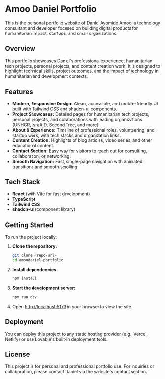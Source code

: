 # Amoo Daniel Portfolio

This is the personal portfolio website of Daniel Ayomide Amoo, a technology consultant and developer focused on building digital products for humanitarian impact, startups, and small organizations.

## Overview
This portfolio showcases Daniel's professional experience, humanitarian tech projects, personal projects, and content creation work. It is designed to highlight technical skills, project outcomes, and the impact of technology in humanitarian and development contexts.

## Features
- **Modern, Responsive Design:** Clean, accessible, and mobile-friendly UI built with Tailwind CSS and shadcn-ui components.
- **Project Showcases:** Detailed pages for humanitarian tech projects, personal projects, and collaborations with leading organizations (UNHCR, IsraAID, Second Tree, and more).
- **About & Experience:** Timeline of professional roles, volunteering, and startup work, with tech stacks and organization links.
- **Content Creation:** Highlights of blog articles, video series, and other educational content.
- **Contact Section:** Easy way for visitors to reach out for consulting, collaboration, or networking.
- **Smooth Navigation:** Fast, single-page navigation with animated transitions and smooth scrolling.

## Tech Stack
- **React** (with Vite for fast development)
- **TypeScript**
- **Tailwind CSS**
- **shadcn-ui** (component library)

## Getting Started
To run the project locally:

1. **Clone the repository:**
   ```sh
   git clone <repo-url>
   cd amoodaniel-portfolio
   ```
2. **Install dependencies:**
   ```sh
   npm install
   ```
3. **Start the development server:**
   ```sh
   npm run dev
   ```
4. Open [http://localhost:5173](http://localhost:5173) in your browser to view the site.

## Deployment
You can deploy this project to any static hosting provider (e.g., Vercel, Netlify) or use Lovable's built-in deployment tools.

## License
This project is for personal and professional portfolio use. For inquiries or collaboration, please contact Daniel via the website's contact section.
